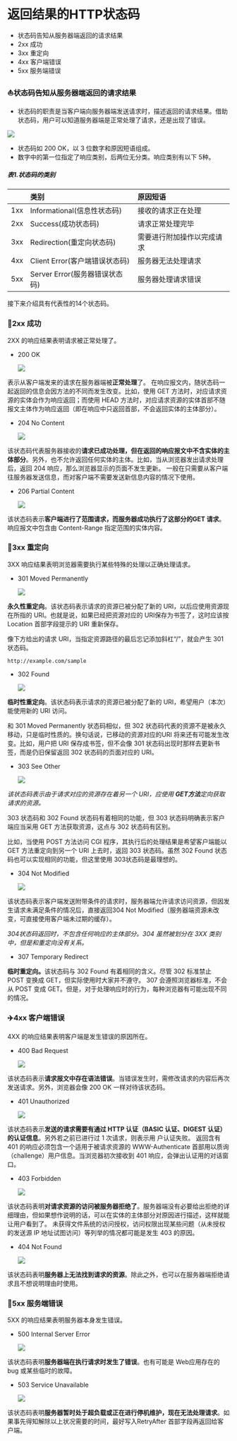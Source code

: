 # 返回结果的HTTP状态码

+ 状态码告知从服务器端返回的请求结果
+ 2xx 成功
+ 3xx 重定向
+ 4xx 客户端错误
+ 5xx 服务端错误



### :boat:状态码告知从服务器端返回的请求结果

- 状态码的职责是当客户端向服务器端发送请求时，描述返回的请求结果。借助状态码，用户可以知道服务器端是正常处理了请求，还是出现了错误。

<img src="../images/http-images/4-1.png">

+ 状态码如 200 OK，以 3 位数字和原因短语组成。
+ 数字中的第一位指定了响应类别，后两位无分类。响应类别有以下 5种。

##### 表1.状态码的类别

|      | 类别    |原因短语            |
| :--------- | :--------- | :--------- |
| 1xx | Informational(信息性状态码) |接收的请求正在处理|
| 2xx | Success(成功状态码) |请求正常处理完毕|
| 3xx | Redirection(重定向状态码) |需要进行附加操作以完成请求|
| 4xx | Client Error(客户端错误状态码) |服务器无法处理请求|
| 5xx | Server Error(服务器错误状态码) |服务器处理请求错误|

接下来介绍具有代表性的14个状态码。

### :rocket:2xx 成功

2XX 的响应结果表明请求被正常处理了。

+ 200 OK

  <img src="../images/http-images/4-2.png">

表示从客户端发来的请求在服务器端被<b>正常处理</b>了。
在响应报文内，随状态码一起返回的信息会因方法的不同而发生改变。比如，使用 GET 方法时，对应请求资源的实体会作为响应返回；而使用 HEAD 方法时，对应请求资源的实体首部不随报文主体作为响应返回（即在响应中只返回首部，不会返回实体的主体部分）。

+ 204 No Content

  <img src="../images/http-images/4-3.png">

该状态码代表服务器接收的<b>请求已成功处理，但在返回的响应报文中不含实体的主体部分</b>。另外，也不允许返回任何实体的主体。比如，当从浏览器发出请求处理后，返回 204 响应，那么浏览器显示的页面不发生更新。
一般在只需要从客户端往服务器发送信息，而对客户端不需要发送新信息内容的情况下使用。

+ 206 Partial Content

  <img src="../images/http-images/4-4.png">

该状态码表示<b>客户端进行了范围请求，而服务器成功执行了这部分的GET 请求</b>。响应报文中包含由 Content-Range 指定范围的实体内容。

### :car:3xx 重定向

3XX 响应结果表明浏览器需要执行某些特殊的处理以正确处理请求。

+ 301 Moved Permanently

  <img src="../images/http-images/4-5.png">

<b>永久性重定向</b>。该状态码表示请求的资源已被分配了新的 URI，以后应使用资源现在所指的 URI。也就是说，如果已经把资源对应的 URI保存为书签了，这时应该按 Location 首部字段提示的 URI 重新保存。

像下方给出的请求 URI，当指定资源路径的最后忘记添加斜杠“/”，就会产生 301 状态码。

~~~
http://example.com/sample
~~~

+ 302 Found

  <img src="../images/http-images/4-6.png">

<b>临时性重定向</b>。该状态码表示请求的资源已被分配了新的 URI，希望用户（本次）能使用新的 URI 访问。

和 301 Moved Permanently 状态码相似，但 302 状态码代表的资源不是被永久移动，只是临时性质的。换句话说，已移动的资源对应的URI 将来还有可能发生改变。比如，用户把 URI 保存成书签，但不会像 301 状态码出现时那样去更新书签，而是仍旧保留返回 302 状态码的页面对应的 URI。

+ 303 See Other

  <img src="../images/http-images/4-7.png">

<i>该状态码表示由于请求对应的资源存在着另一个 URI，应使用 <b>GET方法</b>定向获取请求的资源。</i>

303 状态码和 302 Found 状态码有着相同的功能，但 303 状态码明确表示客户端应当采用 GET 方法获取资源，这点与 302 状态码有区别。

比如，当使用 POST 方法访问 CGI 程序，其执行后的处理结果是希望客户端能以 GET 方法重定向到另一个 URI 上去时，返回 303 状态码。虽然 302 Found 状态码也可以实现相同的功能，但这里使用 303状态码是最理想的。

+ 304 Not Modified

  <img src="../images/http-images/4-8.png">

该状态码表示客户端发送附带条件的请求时，服务器端允许请求访问资源，但因发生请求未满足条件的情况后，直接返回304 Not Modified（服务器端资源未改变，可直接使用客户端未过期的缓存）。

<i>304状态码返回时，不包含任何响应的主体部分。304 虽然被划分在 3XX 类别中，但是和重定向没有关系。</i>

+ 307 Temporary Redirect

<b>临时重定向。</b>该状态码与 302 Found 有着相同的含义。尽管 302 标准禁止 POST 变换成 GET，但实际使用时大家并不遵守。
307 会遵照浏览器标准，不会从 POST 变成 GET。但是，对于处理响应时的行为，每种浏览器有可能出现不同的情况。

### :airplane:4xx 客户端错误

4XX 的响应结果表明客户端是发生错误的原因所在。

+ 400 Bad Request

  <img src="../images/http-images/4-9.png">

该状态码表示<b>请求报文中存在语法错误</b>。当错误发生时，需修改请求的内容后再次发送请求。另外，浏览器会像 200 OK 一样对待该状态码。

+ 401 Unauthorized

  <img src="../images/http-images/4-10.png">

该状态码表示<b>发送的请求需要有通过 HTTP 认证（BASIC 认证、DIGEST 认证）的认证信息</b>。另外若之前已进行过 1 次请求，则表示用 户认证失败。
返回含有 401 的响应必须包含一个适用于被请求资源的 WWW-Authenticate 首部用以质询（challenge）用户信息。当浏览器初次接收到 401 响应，会弹出认证用的对话窗口。

+ 403 Forbidden

  <img src="../images/http-images/4-11.png">

该状态码表明<b>对请求资源的访问被服务器拒绝了</b>。服务器端没有必要给出拒绝的详细理由，但如果想作说明的话，可以在实体的主体部分对原因进行描述，这样就能让用户看到了。
未获得文件系统的访问授权，访问权限出现某些问题（从未授权的发送源 IP 地址试图访问）等列举的情况都可能是发生 403 的原因。

+ 404 Not Found

  <img src="../images/http-images/4-12.png">

该状态码表明<b>服务器上无法找到请求的资源</b>。除此之外，也可以在服务器端拒绝请求且不想说明理由时使用。

### :truck:5xx 服务端错误

5XX 的响应结果表明服务器本身发生错误。

+ 500 Internal Server Error

  <img src="../images/http-images/4-13.png">

该状态码表明<b>服务器端在执行请求时发生了错误</b>。也有可能是 Web应用存在的 bug 或某些临时的故障。

+ 503 Service Unavailable

  <img src="../images/http-images/4-14.png">

该状态码表明<b>服务器暂时处于超负载或正在进行停机维护，现在无法处理请求</b>。如果事先得知解除以上状况需要的时间，最好写入RetryAfter 首部字段再返回给客户端。





